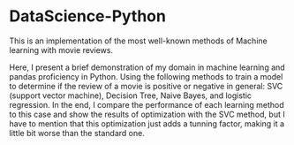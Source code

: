 # DataScience-Python
This is an implementation of the most well-known methods of Machine learning with movie reviews.

Here, I present a brief demonstration of my domain in machine learning and pandas proficiency in Python.
Using the following methods to train a model to determine if the review of a movie is positive or negative in general: SVC (support vector machine), Decision Tree, Naive Bayes, and logistic regression. In the end, I compare the performance of each learning method to this case and show the results of optimization with the SVC method, but I have to mention that this optimization just adds a tunning factor, making it a little bit worse than the standard one. 
